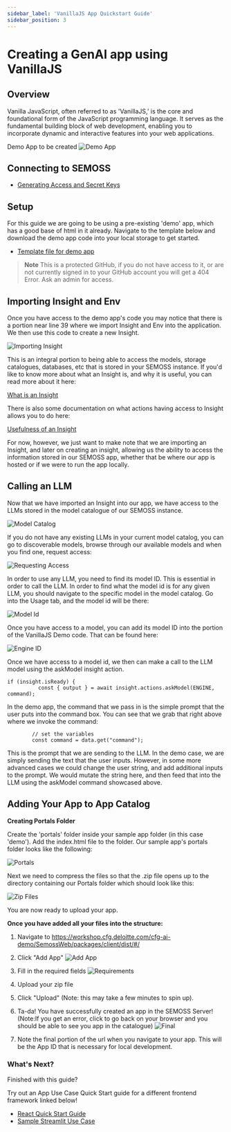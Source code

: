 ```yaml
---
sidebar_label: 'VanillaJS App Quickstart Guide'
sidebar_position: 3
---
```

# Creating a GenAI app using VanillaJS


## Overview

Vanilla JavaScript, often referred to as 'VanillaJS,' is the core and foundational form of the JavaScript programming language. It serves as the fundamental building block of web development, enabling you to incorporate dynamic and interactive features into your web applications. 

Demo App to be created
![Demo App](../../../static/img/VanillaJS/Demo_App.png)


## Connecting to SEMOSS

- [Generating Access and Secret Keys](../Establish%20Connection%20to%20CFG%20Portal/Connecting%20to%20CFG%20AI.md)

## Setup

For this guide we are going to be using a pre-existing 'demo' app, which has a good base of html in it already.  Navigate to the template below and download the demo app code into your local storage to get started. 

- [Template file for demo app](https://github.com/Deloitte-Default/cfgai-apps/blob/main/demo/portals/index.html)
> **Note**
> This is a protected GitHub, if you do not have access to it, or are not currently signed in to your GitHub account you will get a 404 Error. Ask an admin for access.

## Importing Insight and Env

Once you have access to the demo app's code you may notice that there is a portion near line 39 where we import Insight and Env into the application. We then use this code to create a new Insight. 

![Importing Insight](../../../static/img/VanillaJS/ImportingInsight.PNG)

This is an integral portion to being able to access the models, storage catalogues, databases, etc that is stored in your SEMOSS instance. If you'd like to know more about what an Insight is, and why it is useful, you can read more about it here:

[What is an Insight](../../Get%20Started/Key%20Concepts.md#what-is-an-insight)

There is also some documentation on what actions having access to Insight allows you to do here:

[Usefulness of an Insight](../Establish%20Connection%20to%20CFG%20Portal/Using%20the%20SDK.md#using-insights)

For now, however, we just want to make note that we are importing an Insight, and later on creating an insight, allowing us the ability to access the information stored in our SEMOSS app, whether that be where our app is hosted or if we were to run the app locally. 

## Calling an LLM 

Now that we have imported an Insight into our app, we have access to the LLMs stored in the model catalogue of our SEMOSS instance. 

![Model Catalog](../../../static/img/VanillaJS/ModelCatalog.png)

If you do not have any existing LLMs in your current model catalog, you can go to discoverable models, browse through our available models and when you find one, request access:

![Requesting Access](../../../static/img/VanillaJS/RequestingAccess.PNG)

In order to use any LLM, you need to find its model ID. This is essential in order to call the LLM. In order to find what the model id is for any given LLM, you should navigate to the specific model in the model catalog. Go into the Usage tab, and the model id will be there:

![Model Id](../../../static/img/VanillaJS/ModelID.PNG)

Once you have access to a model, you can add its model ID into the portion of the VanillaJS Demo code. That can be found here: 

![Engine ID](../../../static/img/VanillaJS/Engine_ID.PNG)

Once we have access to a model id, we then can make a call to the LLM model using the askModel insight action. 

```
if (insight.isReady) {
          const { output } = await insight.actions.askModel(ENGINE, command);
```

In the demo app, the command that we pass in is the simple prompt that the user puts into the command box. You can see that we grab that right above where we invoke the command:

```
        // set the variables
        const command = data.get("command");
```
This is the prompt that we are sending to the LLM. In the demo case, we are simply sending the text that the user inputs. However, in some more advanced cases we could change the user string, and add additional inputs to the prompt. We would mutate the string here, and then feed that into the LLM using the askModel command showcased above. 


## Adding Your App to App Catalog


**Creating Portals Folder**

Create the 'portals' folder inside your sample app folder (in this case 'demo'). Add the index.html file to the folder. Our sample app's portals folder looks like the following:

![Portals](../../../static/img/VanillaJS/Portals_folder.png)

Next we need to compress the files so that the .zip file opens up to the directory containing our Portals folder which should look like this:

![Zip Files](../../../static/img/VanillaJS/Zip_file.png)

You are now ready to upload your app.

**Once you have added all your files into the structure:**

1. Navigate to https://workshop.cfg.deloitte.com/cfg-ai-demo/SemossWeb/packages/client/dist/#/

2. Click "Add App"
![Add App](../../../static/img/VanillaJS/Add_App.png)

3. Fill in the required fields 
![Requirements](../../../static/img/VanillaJS/Adding_Demo_App.PNG)

4. Upload your zip file 

5. Click "Upload" (Note: this may take a few minutes to spin up). 

6. Ta-da! You have successfully created an app in the SEMOSS Server! (Note:If you get an error, click to go back on your browser and you should be able to see you app in the catalogue)
![Final](../../../static/img/VanillaJS/DemoApp_Added.PNG)

7. Note the final portion of the url when you navigate to your app. This will be the App ID that is necessary for local development.

### What's Next?
Finished with this guide? 

Try out an App Use Case Quick Start guide for a different frontend framework linked below!
   - [React Quick Start Guide](React%20App%20Quickstart%20Guide.md)
   - [Sample Streamlit Use Case](Streamlit%20App%20Quickstart%20Guide.md)
